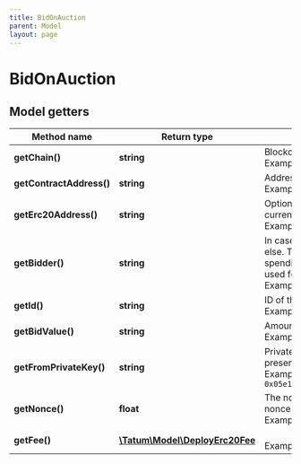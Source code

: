 ```yaml
---
title: BidOnAuction
parent: Model
layout: page
---
```


# BidOnAuction

## Model getters

Method name | Return type | Description | Notes
------------ | ------------- | ------------- | -------------
**getChain()** | **string** | Blockchain to work with. <br>Example: `ETH` |
**getContractAddress()** | **string** | Address of the auction smart contract. <br>Example: `0x487422eEA2cB73B5d3e242bA5456b782919AFc85` |
**getErc20Address()** | **string** | Optional address of the ERC20 token, which will be used as a selling currency of the NFT. <br>Example: `0x687422eEA2cB73B5d3e242bA5456b782919AFc85` | [optional]
**getBidder()** | **string** | In case of the ERC20 auction, it's possible to bid on behalf of someone else. This value is the address of the bidder, which should approve spending of the ERC20 tokens for the Auction contract. This could be used for a bidding from the custodial wallet address. <br>Example: `0x587422eEA2cB73B5d3e242bA5456b782919AFc85` | [optional]
**getId()** | **string** | ID of the auction. <br>Example: `null` |
**getBidValue()** | **string** | Amount of the assets to be bid. This must include auction fee. <br>Example: `1` |
**getFromPrivateKey()** | **string** | Private key of sender address. Private key, or signature Id must be present. <br>Example: `0x05e150c73f1920ec14caa1e0b6aa09940899678051a78542840c2668ce5080c2` |
**getNonce()** | **float** | The nonce to be set to the transaction; if not present, the last known nonce will be used <br>Example: `1` | [optional]
**getFee()** | [**\Tatum\Model\DeployErc20Fee**](../DeployErc20Fee) |  <br>Example: `null` | [optional]

